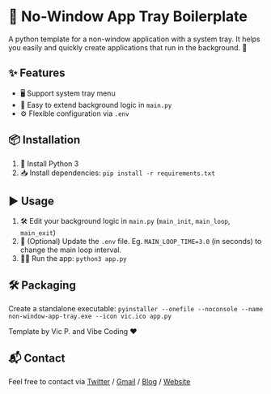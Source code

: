 # 🚀 No-Window App Tray Boilerplate

A python template for a non-window application with a system tray.
It helps you easily and quickly create applications that run in the background. 🚀

## ✨ Features
- 🖥️ Support system tray menu
- 🔄 Easy to extend background logic in `main.py`
- ⚙️ Flexible configuration via `.env`

## 📦 Installation
1. 🐍 Install Python 3
2. 📥 Install dependencies: `pip install -r requirements.txt`

## ▶️ Usage
1. 🛠️ Edit your background logic in `main.py` (`main_init`, `main_loop`, `main_exit`)
2. 📝 (Optional) Update the `.env` file. Eg. `MAIN_LOOP_TIME=3.0` (in seconds) to change the main loop interval.
3. 🏃‍➡️ Run the app: `python3 app.py`

## 🛠️ Packaging
Create a standalone executable: `pyinstaller --onefile --noconsole --name non-window-app-tray.exe --icon vic.ico app.py`

Template by Vic P. and Vibe Coding ❤️

## 📬 Contact
Feel free to contact via [Twitter](https://twitter.com/vic4key) / [Gmail](mailto:vic4key@gmail.com) / [Blog](https://blog.vic.onl/) / [Website](https://vic.onl/)
